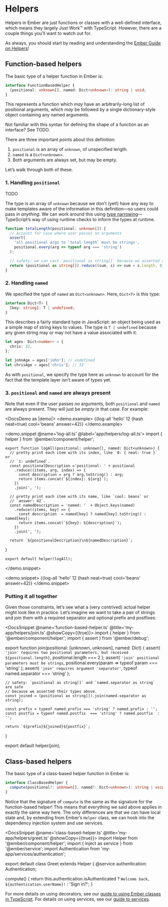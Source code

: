 # Helpers

Helpers in Ember are just functions or classes with a well-defined interface, which means they largely Just Work™ with TypeScript. However, there are a couple things you’ll want to watch out for.

<aside>

As always, you should start by reading and understanding the [Ember Guide on Helpers][guide]!

</aside>

[guide]: https://guides.emberjs.com/release/templates/writing-helpers/

## Function-based helpers

The basic type of a helper function in Ember is:

```ts
interface FunctionBasedHelper {
  (positional: unknown[], named: Dict<unknown>): string | void;
}
```

This represents a function which *may* have an arbitrarily-long list of positional arguments, which *may* be followed by a single dictionary-style object containing any named arguments.

<aside>

Not familiar with this syntax for defining the shape of a function as an interface? See TODO.

</aside>

There are three important points about this definition:

1. `positional` is an array of `unknown`, of unspecified length.
2. `named` is a `Dict<unknown>`.
3. Both arguments are always set, but may be empty.

Let’s walk through both of these.

### 1. Handling `positional`

TODO

The type is an array of `unknown` because we don’t (yet!) have any way to make templates aware of the information in this definition—so users could pass in *anything*. We can work around this using [type narrowing]—TypeScript’s way of using runtime checks to inform the types at runtime.

[type narrowing]: https://microsoft.github.io/TypeScript-New-Handbook/chapters/narrowing/

```ts
function totalLength(positional: unknown[]) {
  // Account for case where user passes no arguments
  assert(
    'all positional args to `total-length` must be strings',
    positional.every(arg => typeof arg === 'string')
  );

  // safety: we can cast `positional as string[]` because we asserted above
  return (positional as string[]).reduce((sum, s) => sum + s.length, 0);
}
```

### 2. Handling `named`

We specified the type of `named` as `Dict<unknown>`. Here, `Dict<T>` is this type:

```ts
interface Dict<T> {
  [key: string]: T | undefined;
}
```

This describes a fairly standard type in JavaScript: an object being used as a simple map of string keys to values. The type is `T | undefined` because any given string may or may not have a value associated with it:

```ts
let ages: Dict<number> = {
  chris: 32,
};

let johnAge = ages['john']; // undefined
let chrisAge = ages['chris']; // 32
```

As with `positional`, we specify the type here as `unknown` to account for the fact that the template layer isn’t aware of types yet.

### 3. `positional` and `named` are always present

Note that even if the user passes *no* arguments, both `positional` and `named` are always present. They will just be *empty* in that case. For example:

<DocsDemo as |demo|>
  <demo.example>
    {{log-all 'hello' 12 (hash neat=true) cool='beans' answer=42}}
  </demo.example>

 <demo.snippet @name='log-all.ts' @label='app/helpers/log-all.ts'>
    import { helper } from '@ember/component/helper';

    export function logAll(positional: unknown[], named: Dict<unknown>) {
      // pretty print each item with its index, like `0: { neat: true }` or
      // `1: undefined`.
      const positionalDescription ='positional: ' + positional
        .reduce((items, arg, index) => {
          const description = arg ? arg.toString() : arg;
          return items.concat(`${index}: ${arg}`);
        })
        .join(', ');

      // pretty print each item with its name, like `cool: beans` or
      // `answer: 42`.
      const namedDescription = 'named: '  + Object.keys(named)
        .reduce((items, key) => {
          const description  = named[key] ? named[key].toString() : named[key];
          return items.concat(`${key}: ${description}`);
        })
        .join(', ');

      return `${positionalDescription}\n${namedDescription}`;
   }

    export default helper(logAll);
  </demo.snippet>

  <demo.snippet>
    {{log-all 'hello' 12 (hash neat=true) cool='beans' answer=42}}
  </demo.snippet>
</DocsDemo>

### Putting it all together

Given those constraints, let’s see what a (very contrived) actual helper might look like in practice.  Let’s imagine we want to take a pair of strings and join them with a required separator and optional prefix and postfixes:

<DocsSnippet @name='function-based-helper.ts' @title='my-app/helpers/join.ts' @showCopy={{true}}>
  import { helper } from '@ember/component/helper';
  import { assert } from '@ember/debug';

  export function join(positional: [unknown, unknown], named: Dict<unknown>) {
    assert(
      `'join' requires two positional parameters, but received ${positional.length}`,
      positional.length === 2
    );
    assert(
      `'join' positional parameters must be strings`,
      positional.every(param => typeof param === 'string'
    );
    assert(
      `'join' requires argument 'separator'`,
      typeof named.separator === 'string'
    );

    // safety: `positional as string[]` and `named.separator as string` are safe
    // because we asserted their types above.
    const joined = (positional as string[]).join(named.separator as string);

    const prefix = typeof named.prefix === 'string' ? named.prefix : '';
    const postfix = typeof named.postfix  === 'string' ? named.postfix  : '';

    return `${prefix}${joined}${postfix}`;
  }

  export default helper(join);
</DocsSnippet>

## Class-based helpers

The basic type of a class-based helper function in Ember is:

```ts
interface ClassBasedHelper {
  compute(positional?: unknown[], named?: Dict<unknown>): string | void;
}
```

Notice that the signature of `compute` is the same as the signature for the function-based helper! This means that everything we said above applies in exactly the same way here. The only differences are that we can have local state and, by extending from Ember’s `Helper` class, we can hook into the dependency injection system and use services.

<DocsSnippet @name='class-based-helper.ts' @title='my-app/helpers/greet.ts' @showCopy={{true}}>
import Helper from '@ember/component/helper';
import { inject as service } from '@ember/service';
import Authentication from 'my-app/services/authentication';

export default class Greet extends Helper {
  @service authentication: Authentication;

  compute() {
    return this.authentication.isAuthenticated
      ? `Welcome back, ${authentication.userName}!`
      : 'Sign in?';
}
</DocsSnippet>

For more details on using decorators, see our [guide to using Ember classes in TypeScript][classes]. For details on using services, see our [guide to services][services].

[classes]: TODO
[services]: TODO